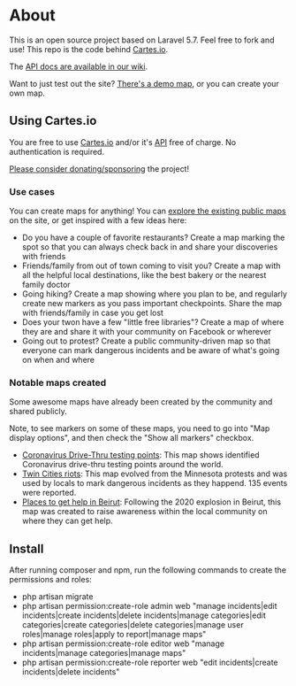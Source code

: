 # About

This is an open source project based on Laravel 5.7. Feel free to fork and use! This repo is the code behind [Cartes.io](https://cartes.io).

The [API docs are available in our wiki](https://github.com/M-Media-Group/Cartes.io/wiki/API).

Want to just test out the site? [There's a demo map](https://cartes.io/maps/048eebe4-8dac-46e2-a947-50b6b8062fec#2/43.7/7.3), or you can create your own map.

## Using Cartes.io

You are free to use [Cartes.io](https://cartes.io) and/or it's [API](https://github.com/M-Media-Group/Cartes.io/wiki/API) free of charge. No authentication is required.

[Please consider donating/sponsoring](https://github.com/sponsors/M-Media-Group) the project!

### Use cases

You can create maps for anything! You can [explore the existing public maps](https://cartes.io) on the site, or get inspired with a few ideas here:
- Do you have a couple of favorite restaurants? Create a map marking the spot so that you can always check back in and share your discoveries with friends
- Friends/family from out of town coming to visit you? Create a map with all the helpful local destinations, like the best bakery or the nearest family doctor
- Going hiking? Create a map showing where you plan to be, and regularly create new markers as you pass important checkpoints. Share the map with friends/family in case you get lost
- Does your twon have a few "little free libraries"? Create a map of where they are and share it with your community on Facebook or wherever
- Going out to protest? Create a public community-driven map so that everyone can mark dangerous incidents and be aware of what's going on when and where

### Notable maps created

Some awesome maps have already been created by the community and shared publicly.

Note, to see markers on some of these maps, you need to go into "Map display options", and then check the "Show all markers" checkbox.

- [Coronavirus Drive-Thru testing points](https://cartes.io/maps/a61bce50-20be-4b31-a7ee-cfaa31325813#2/43.7/7.3): This map shows identified Coronavirus drive-thru testing points around the world.
- [Twin Cities riots](https://cartes.io/maps/651107a9-1d22-46a8-8254-111f7ac74a2b#2/43.7/7.3): This map evolved from the Minnesota protests and was used by locals to mark dangerous incidents as they happend. 135 events were reported.
- [Places to get help in Beirut](https://cartes.io/maps/a7967e04-38e6-4328-a0b4-e5d2c3282687#13/33.8889/35.5291): Following the 2020 explosion in Beirut, this map was created to raise awareness within the local community on where they can get help.

## Install

After running composer and npm, run the following commands to create the permissions and roles:
- php artisan migrate
- php artisan permission:create-role admin web "manage incidents|edit incidents|create incidents|delete incidents|manage categories|edit categories|create categories|delete categories|manage user roles|manage roles|apply to report|manage maps"
- php artisan permission:create-role editor web "manage incidents|manage categories|manage maps"
- php artisan permission:create-role reporter web "edit incidents|create incidents|delete incidents"
